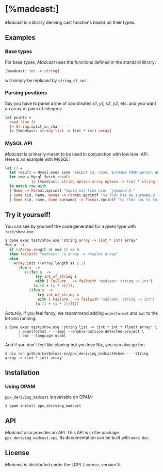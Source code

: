 [%madcast:]
===========

_Madcast_ is a library deriving cast functions based on their types.

## Examples

### Base types

For base types, _Madcast_ uses the functions defined in the standard library:

``` ocaml
[%madcast: int -> string]
```
will simply be replaced by `string_of_int`.

### Parsing positions

Say you have to parse a line of coordinates _x1_, _y1_, _x2_, _y2_, etc. and you want an array of pairs of integers:

```ocaml
let points =
  read_line ()
  |> String.split_on_char ' '
  |> [%madcast: string list -> (int * int) array]
```

### MySQL API

_Madcast_ is primarily meant to be used in conjunction with low level API.
Here is an example with MySQL:

```ocaml
let () =
  let result = Mysql.exec conn "SELECT id, name, surname FROM person WHERE username='johndoe'" in
  let row = Mysql.fetch result
            |> [%madcast: string option array option -> (int * string * string option) option]
  in match row with
  | None -> Format.eprintf "Could not find user `johndoe`@."
  | Some (id, name, None) -> Format.eprintf "%s (%d) has no surname.@." name id
  | Some (id, name, Some surname) -> Format.eprintf "%s (%d) has %s for surname.@." name id surname
```

## Try it yourself!

You can see by yourself the code generated for a given type with `test/show.exe`:

```ocaml
$ dune exec test/show.exe 'string array -> (int * int) array'
fun a  ->
  if ((Array.length a) mod 2) <> 0
  then failwith "madcast: 'a array -> <tuple> array"
  else
    Array.init ((Array.length a) / 2)
      (fun i  ->
         (((fun s  ->
              try int_of_string s
              with | Failure _ -> failwith "madcast: string -> int")
             (a.(0 + (i * 2)))),
           ((fun s  ->
               try int_of_string s
               with | Failure _ -> failwith "madcast: string -> int")
              (a.(1 + (i * 2))))))
```

Actually, if you feel fancy, we recommend adding `ocamlformat` and `bat` to the lot and running:

```
$ dune exec test/show.exe 'string list -> (int * int * float) array' \
      | ocamlformat - --impl --enable-outside-detected-project \
      | bat --language ocaml
```

And if you don't feel like cloning but you love Nix, you can also go for:

```
$ nix run github:LesBoloss-es/ppx_deriving_madcast#show -- 'string array -> (int * int) array'
```

## Installation

### Using OPAM

`ppx_deriving_madcast` is available on OPAM:

``` console
$ opam install ppx_deriving_madcast
```

## API

_Madcast_ also provides an API.
This API is in the package `ppx_deriving_madcast.api`.
Its documentation can be built with `make doc`.

## License

_Madcast_ is distributed under the LGPL License, version 3.
